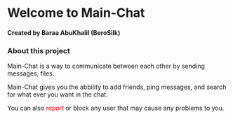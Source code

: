 <h1>Welcome to Main-Chat</h1>
<h4>Created by Baraa AbuKhalil (BeroSilk)</h4>

<h3>About this project</h3>
Main-Chat is a way to communicate between each other by sending messages, files.

Main-Chat gives you the abbility to add friends, ping messages, and search for what ever you want in the chat.

You can also <red style="color: red">report</red> or block any user that may cause any problems to you.